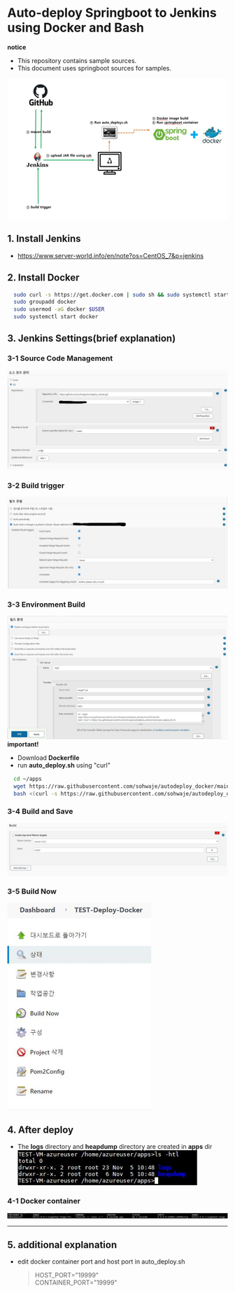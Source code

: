 # Auto-deploy Springboot to Jenkins using Docker and Bash
**notice**
- This repository contains sample sources.
- This document uses springboot sources for samples.

![Alt text](/readme-img/build-image.JPG)

## 1. Install Jenkins
- https://www.server-world.info/en/note?os=CentOS_7&p=jenkins

## 2. Install Docker
```bash
  sudo curl -s https://get.docker.com | sudo sh && sudo systemctl start docker && sudo systemctl enable docker
  sudo groupadd docker
  sudo usermod -aG docker $USER
  sudo systemctl start docker
```

## 3. Jenkins Settings(brief explanation)
### 3-1 Source Code Management
![Alt text](/readme-img/manage-source-code.jpg)

### 3-2 Build trigger
![Alt text](/readme-img/build-trigger.jpg)

### 3-3 Environment Build
![Alt text](/readme-img/env-build.JPG)
**important!**
+ Download **Dockerfile**
+ run **auto_deploy.sh** using "curl"
```bash
  cd ~/apps
  wget https://raw.githubusercontent.com/sohwaje/autodeploy_docker/main/Dockerfile
  bash <(curl -s https://raw.githubusercontent.com/sohwaje/autodeploy_docker/main/auto_deploy.sh) &
```

### 3-4 Build and Save
![Alt text](readme-img/build-go.JPG)

### 3-5 Build Now
![Alt text](readme-img/Build-now.JPG)

## 4. After deploy
+ The **logs** directory and **heapdump** directory are created in **apps** dir  
![Alt text](readme-img/vm-deploy.JPG)

### 4-1 Docker container
![Alt text](readme-img/container.JPG)
***

## 5. additional explanation
- edit docker container port and host port in auto_deploy.sh
  > HOST_PORT="19999"  
  > CONTAINER_PORT="19999"
